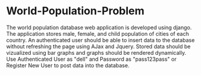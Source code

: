 # World-Population-Problem
The world population database web application is developed using django. The application stores male, female, and child population of cities of each country. An authenticated user should be able to insert data to the database without refreshing the page using AJax and Jquery. Stored data should be vizualized using  bar graphs and graphs should be rendered dynamically.
Use Authenticated User as "dell" and Password as "pass123pass" or Register New User to post data into the database.
